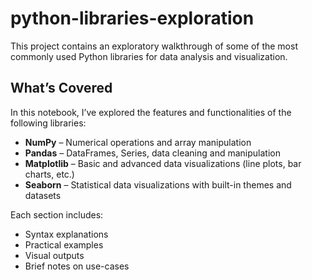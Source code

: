 # python-libraries-exploration


This project contains an exploratory walkthrough of some of the most commonly used Python libraries for data analysis and visualization.

## What’s Covered

In this notebook, I’ve explored the features and functionalities of the following libraries:

- **NumPy** – Numerical operations and array manipulation
- **Pandas** – DataFrames, Series, data cleaning and manipulation
- **Matplotlib** – Basic and advanced data visualizations (line plots, bar charts, etc.)
- **Seaborn** – Statistical data visualizations with built-in themes and datasets

Each section includes:
- Syntax explanations
- Practical examples
- Visual outputs
- Brief notes on use-cases




